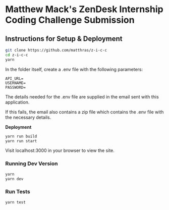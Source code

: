 # Matthew Mack's ZenDesk Internship Coding Challenge Submission

## Instructions for Setup & Deployment

```bash
git clone https://github.com/matthras/z-i-c-c
cd z-i-c-c
yarn
```

In the folder itself, create a .env file with the following parameters:

```env
API_URL=
USERNAME=
PASSWORD=
```

The details needed for the .env file are supplied in the email sent with this application. 

If this fails, the email also contains a zip file which contains the .env file with the necessary details.

**Deployment**

```bash
yarn run build
yarn run start
```

Visit localhost:3000 in your browser to view the site.

### Running Dev Version

```bash
yarn
yarn dev
```

### Run Tests

```bash
yarn test
```

